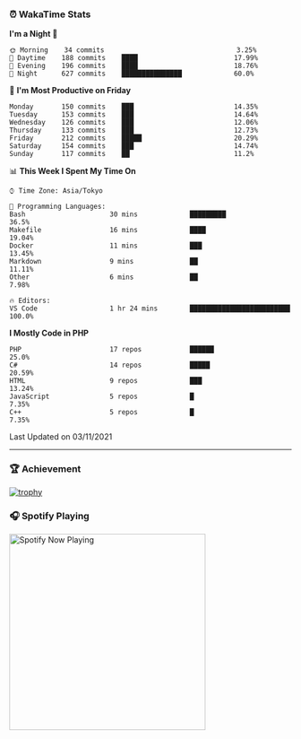 ### ⏰ WakaTime Stats


<!--START_SECTION:waka-->
**I'm a Night 🦉** 

```text
🌞 Morning    34 commits                                 3.25% 
🌆 Daytime    188 commits    ████                        17.99% 
🌃 Evening    196 commits    ████                        18.76% 
🌙 Night      627 commits    ███████████████             60.0%

```
📅 **I'm Most Productive on Friday** 

```text
Monday       150 commits    ███                         14.35% 
Tuesday      153 commits    ███                         14.64% 
Wednesday    126 commits    ███                         12.06% 
Thursday     133 commits    ███                         12.73% 
Friday       212 commits    █████                       20.29% 
Saturday     154 commits    ███                         14.74% 
Sunday       117 commits    ██                          11.2%

```


📊 **This Week I Spent My Time On** 

```text
⌚︎ Time Zone: Asia/Tokyo

💬 Programming Languages: 
Bash                     30 mins             █████████                   36.5% 
Makefile                 16 mins             ████                        19.04% 
Docker                   11 mins             ███                         13.45% 
Markdown                 9 mins              ██                          11.11% 
Other                    6 mins              ██                          7.98%

🔥 Editors: 
VS Code                  1 hr 24 mins        █████████████████████████   100.0%

```

**I Mostly Code in PHP** 

```text
PHP                      17 repos            ██████                      25.0% 
C#                       14 repos            █████                       20.59% 
HTML                     9 repos             ███                         13.24% 
JavaScript               5 repos             █                           7.35% 
C++                      5 repos             █                           7.35%

```



 Last Updated on 03/11/2021
<!--END_SECTION:waka-->

---

### 🏆 Achievement

[![trophy](https://github-profile-trophy.vercel.app/?username=Slime-hatena&theme=flat&no-bg=true&no-frame=true&column=8)](https://github.com/ryo-ma/github-profile-trophy)

### 🎧 Spotify Playing

[<img src="https://spotify-now-playing-slime-hatena.vercel.app/api/spotify-playing" alt="Spotify Now Playing" width="350" />](https://open.spotify.com/user/slime_hatena)

<!--
**Slime-hatena/Slime-hatena** is a ✨ _special_ ✨ repository because its `README.md` (this file) appears on your GitHub profile.

Here are some ideas to get you started:

- 🔭 I’m currently working on ...
- 🌱 I’m currently learning ...
- 👯 I’m looking to collaborate on ...
- 🤔 I’m looking for help with ...
- 💬 Ask me about ...
- 📫 How to reach me: ...
- 😄 Pronouns: ...
- ⚡ Fun fact: ...
-->
